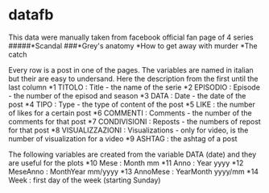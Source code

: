 # datafb
This data were manually taken from facebook official fan page of 4 series
#####*Scandal
###*Grey's anatomy
*How to get away with murder
*The catch

Every row is a post in one of the pages.
The variables are named in italian but their are easy to undersand. Here the description from the first until the last column
*1 TITOLO : Title - the name of the serie
*2 EPISODIO : Episode - the number of the episod and season
*3 DATA : Date - the date of the post
*4 TIPO : Type - the type of content of the post
*5 LIKE : the number of likes for a certain post
*6 COMMENTI : Comments - the number of the comments for that post
*7 CONDIVISIONI : Reposts - the numbers of repost for that post
*8 VISUALIZZAZIONI : Visualizations - only for video, is the number of visualization for a video
*9 ASHTAG : the ashtag of a post

The following variables are created from the variable DATA (date) and they are useful for the plots 
*10 Mese : Month mm 
*11 Anno : Year yyyy
*12 MeseAnno : MonthYear mm/yyyy
*13 AnnoMese : YearMonth yyyy/mm
*14 Week : first day of the week (starting Sunday)
